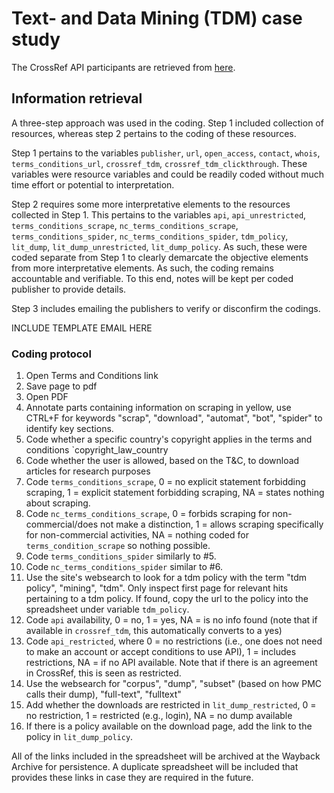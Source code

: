 # Text- and Data Mining (TDM) case study

The CrossRef API participants are retrieved from [here](http://www.crossref.org/tdm/participants.html).

## Information retrieval

A three-step approach was used in the coding. Step 1 included collection of resources, whereas step 2 pertains to the coding of these resources. 

Step 1 pertains to the variables `publisher`,
`url`,
`open_access`,
`contact`,
`whois`,
`terms_conditions_url`,
`crossref_tdm`,
`crossref_tdm_clickthrough`. These variables were resource variables and could be readily coded without much time effort or potential to interpretation.  

Step 2 requires some more interpretative elements to the resources collected in Step 1. This pertains to the variables `api`,
`api_unrestricted`,
`terms_conditions_scrape`,
`nc_terms_conditions_scrape`,
`terms_conditions_spider`,
`nc_terms_conditions_spider`,
`tdm_policy`,
`lit_dump`,
`lit_dump_unrestricted`,
`lit_dump_policy`. As such, these were coded separate from Step 1 to clearly demarcate the objective elements from more interpretative elements. As such, the coding remains accountable and verifiable. To this end, notes will be kept per coded publisher to provide details.

Step 3 includes emailing the publishers to verify or disconfirm the codings.

INCLUDE TEMPLATE EMAIL HERE

### Coding protocol

1. Open Terms and Conditions link
2. Save page to pdf
3. Open PDF
4. Annotate parts containing information on scraping in yellow, use CTRL+F for keywords "scrap", "download", "automat", "bot", "spider" to identify key sections.
5. Code whether a specific country's copyright applies in the terms and conditions `copyright_law_country
6. Code whether the user is allowed, based on the T&C, to download articles for research purposes
7. Code `terms_conditions_scrape`, 0 = no explicit statement forbidding scraping, 1 = explicit statement forbidding scraping, NA = states nothing about scraping.
8. Code `nc_terms_conditions_scrape`, 0 = forbids scraping for non-commercial/does not make a distinction, 1 = allows scraping specifically for non-commercial activities, NA = nothing coded for `terms_condition_scrape` so nothing possible.
9. Code `terms_conditions_spider` similarly to #5.
10. Code `nc_terms_conditions_spider` similar to #6.
11. Use the site's websearch to look for a tdm policy with the term "tdm policy", "mining", "tdm". Only inspect first page for relevant hits pertaining to a tdm policy. If found, copy the url to the policy into the spreadsheet under variable `tdm_policy`.
12. Code `api` availability, 0 = no, 1 = yes, NA = is no info found (note that if available in `crossref_tdm`, this automatically converts to a yes)
13. Code `api_restricted`, where 0 = no restrictions (i.e., one does not need to make an account or accept conditions to use API), 1 = includes restrictions, NA = if no API available. Note that if there is an agreement in CrossRef, this is seen as restricted.
14. Use the websearch for "corpus", "dump", "subset" (based on how PMC calls their dump), "full-text", "fulltext"
15. Add whether the downloads are restricted in `lit_dump_restricted`, 0 = no restriction, 1 = restricted (e.g., login), NA = no dump available
16. If there is a policy available on the download page, add the link to the policy in `lit_dump_policy`.

All of the links included in the spreadsheet will be archived at the Wayback Archive for persistence. A duplicate spreadsheet will be included that provides these links in case they are required in the future.